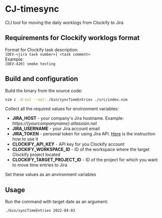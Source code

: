 # CJ-timesync
CLI tool for moving the daily worklogs from Clockify to Jira

## Requirements for Clockify worklogs format
Format for Clockify task description:  
`[DEV-<jira task number>] <task comment>`  
Example:  
`[DEV-420] smoke testing`  

## Build and configuration
Build the binary from the source code:
```bash
nim c -d:ssl --out:./bin/syncTimeEntries ./src/index.nim
```

Collect all the required values for environment variables:  
- **JIRA_HOST** - your company's Jira hostname. Example: _https://{yourcompanyname}.atlassian.net_  
- **JIRA_USERNAME** - your Jira account email
- **JIRA_TOKEN** - personal token for using Jira API. [Here](https://support.atlassian.com/atlassian-account/docs/manage-api-tokens-for-your-atlassian-account/) is the instruction how to use it
- **CLOCKIFY_API_KEY** - API key for you Clockify account
- **CLOCKIFY_WORKSPACE_ID** - ID of the workspace where the target Clockify project located
- **CLOCKIFY_TARGET_PROJECT_ID** - ID of the project for which you want to move time entries to Jira

Set these values as an anvironment variables    

## Usage
Run the command with target date as an argument:
```bash
./bin/syncTimeEntries 2022-04-03
```
